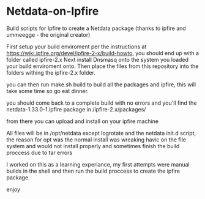 # Netdata-on-Ipfire
Build scripts for Ipfire to create a Netdata package (thanks to ipfire and ummeegge - the original creator)


First setup your build enviroment per the instructions at https://wiki.ipfire.org/devel/ipfire-2-x/build-howto, you should end up with a folder called ipfire-2.x
Next install Dnsmasq onto the system you loaded your build enviroment onto.
Then place the files from this repository into the folders withing the ipfire-2.x folder.

you can then run make.sh build to build all the packages and ipfire, this will take some time so go eat dinner.

you should come back to a complete build with no errors and you'll find the netdata-1.33.0-1.ipfire package in /ipfire-2.x/packages/

from there you can upload and install on your ipfire machine

All files will be in /opt/netdata except logrotate and the netdata init.d script, the reason for opt was the normal install was wreaking havic on the file system and would not install properly and sometimes finish the build proccess due to tar errors


I worked on this as a learning experiance, my first attempts were manual builds in the shell and then run the build proccess to create the ipfire package.



enjoy
